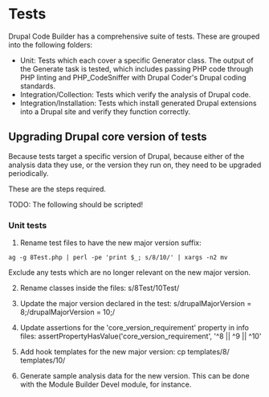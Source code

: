 # Tests

Drupal Code Builder has a comprehensive suite of tests. These are grouped into
the following folders:

- Unit: Tests which each cover a specific Generator class. The output of the
  Generate task is tested, which includes passing PHP code through PHP linting
  and PHP_CodeSniffer with Drupal Coder's Drupal coding standards.
- Integration/Collection: Tests which verify the analysis of Drupal code.
- Integration/Installation: Tests which install generated Drupal extensions into
  a Drupal site and verify they function correctly.

## Upgrading Drupal core version of tests

Because tests target a specific version of Drupal, because either of the
analysis data they use, or the version they run on, they need to be upgraded
periodically.

These are the steps required.

TODO: The following should be scripted!

### Unit tests

1. Rename test files to have the new major version suffix:

```
ag -g 8Test.php | perl -pe 'print $_; s/8/10/' | xargs -n2 mv
```

Exclude any tests which are no longer relevant on the new major version.

2. Rename classes inside the files: s/8Test/10Test/

3. Update the major version declared in the test:
   s/drupalMajorVersion = 8;/drupalMajorVersion = 10;/

4. Update assertions for the 'core_version_requirement' property in info files:
   assertPropertyHasValue('core_version_requirement', '^8 || ^9 || ^10'

5. Add hook templates for the new major version:
   cp templates/8/ templates/10/

6. Generate sample analysis data for the new version. This can be done with the
   Module Builder Devel module, for instance.

